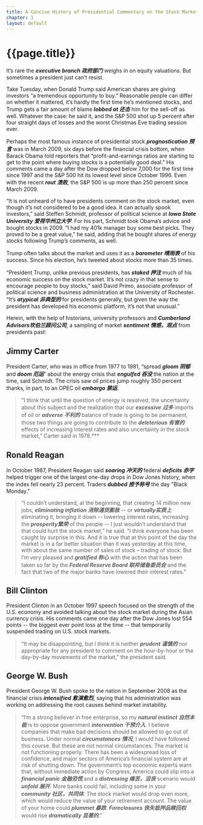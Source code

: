 ```yaml
---
title: A Concise History of Presidential Commentary on the Stock Market
chapter: 1
layout: default
---
```


# {{page.title}}

It’s rare the ***executive branch 政府部门*** weighs in on equity valuations. But sometimes a president just can’t resist.

Take Tuesday, when Donald Trump said American shares are giving investors “a tremendous opportunity to buy.” Reasonable people can differ on whether it mattered, it’s hardly the first time he’s mentioned stocks, and Trump gets a fair amount of blame ***lobbed at 还击*** him for the sell-off as well. Whatever the case: he said it, and the S&P 500 shot up 5 percent after four straight days of losses and the worst Christmas Eve trading session ever.

Perhaps the most famous instance of presidential stock ***prognostication 预言*** was in March 2009, six days before the financial crisis bottom, when Barack Obama told reporters that “profit-and-earnings ratios are starting to get to the point where buying stocks is a potentially good deal.” His comments came a day after the Dow dropped below 7,000 for the first time since 1997 and the S&P 500 hit its lowest level since October 1996. Even with the recent ***rout 溃败***, the S&P 500 is up more than 250 percent since March 2009.

“It is not unheard of to have presidents comment on the stock market, even though it’s not considered to be a good idea. It can actually spook investors,” said Steffen Schmidt, professor of political science at ***Iowa State University 爱荷华州立大学***. For his part, Schmidt took Obama’s advice and bought stocks in 2009. “I had my 401k manager buy some best picks. They proved to be a great value,” he said, adding that he bought shares of energy stocks following Trump’s comments, as well.

Trump often talks about the market and uses it as a ***barometer 晴雨表*** of his success. Since his election, he’s tweeted about stocks more than 35 times.

“President Trump, unlike previous presidents, has ***staked 押注*** much of his economic success on the stock market. It’s not crazy in that sense to encourage people to buy stocks,” said David Primo, associate professor of political science and business administration at the University of Rochester. “It’s ***atypical 非典型的*** for presidents generally, but given the way the president has developed his economic platform, it’s not that unusual.”

Herein, with the help of historians, university professors and ***Cumberland Advisors坎伯兰顾问公司***, a sampling of market ***sentiment 情感，观点*** from presidents past:

## Jimmy Carter

President Carter, who was in office from 1977 to 1981, “spread ***gloom 阴郁*** and ***doom 厄运***” about the energy crisis that ***engulfed 吞没*** the nation at the time, said Schmidt. The crisis saw oil prices jump roughly 350 percent thanks, in part, to an OPEC oil ***embargo 禁运***.

>“I think that until the question of energy is resolved, the uncertainty about this subject and the realization that our ***excessive 过多*** imports of oil or ***adverse 不利的*** balance of trade is going to be permanent, those two things are going to contribute to the ***deleterious 有害的*** effects of increasing interest rates and also uncertainty in the stock market,” Carter said in 1978.***

## Ronald Reagan

In October 1987, President Reagan said ***soaring 冲天的*** federal ***deficits 赤字*** helped trigger one of the largest one-day drops in Dow Jones history, when the index fell nearly 23 percent. Traders ***dubbed 授予称号*** the day "Black Monday."

>“I couldn’t understand, at the beginning, that creating 14 million new jobs, ***eliminating inflation 消除通货膨胀*** -- or ***virtually实质上*** eliminating it, bringing it down -- lowering interest rates, increasing the ***prosperity繁荣*** of the people -- I just wouldn’t understand that that could hurt the stock market,” he said. “I think everyone has been caught by surprise in this. And it is true that at this point of the day the market is in a far better situation than it was yesterday at this time, with about the same number of sales of stock – trading of stock. But I’m very pleased and ***gratified 称心*** with the action that has been taken so far by the ***Federal Reserve Board 联邦储备委员会*** and the fact that two of the major banks have lowered their interest rates.”

## Bill Clinton

President Clinton in an October 1997 speech focused on the strength of the U.S. economy and avoided talking about the stock market during the Asian currency crisis. His comments came one day after the Dow Jones lost 554 points -- the biggest ever point loss at the time -- that temporarily suspended trading on U.S. stock markets.

>“It may be disappointing, but I think it is neither ***prudent 谨慎的*** nor appropriate for any president to comment on the hour-by-hour or the day-by-day movements of the market,” the president said.
    
## George W. Bush

President George W. Bush spoke to the nation in September 2008 as the financial crisis ***intensified 愈演愈烈***, saying that his administration was working on addressing the root causes behind market instability.

>“I’m a strong believer in free enterprise, so my ***natural instinct 自然本能*** is to oppose government ***intervention 干预介入***. I believe companies that make bad decisions should be allowed to go out of business. Under normal ***circumstances 情况***, I would have followed this course. But these are not normal circumstances. The market is not functioning properly. There has been a widespread loss of confidence, and major sectors of America’s financial system are at risk of shutting down. The government’s top economic experts warn that, without immediate action by Congress, America could slip into a ***financial panic 金融恐慌*** and a ***distressing 痛苦，沮丧*** scenario would ***unfold 展开***. More banks could fail, including some in your ***community 社区，共同体***. The stock market would drop even more, which would reduce the value of your retirement account. The value of your home could ***plummet 暴跌***. ***Foreclosures 丧失抵押品赎回权*** would rise ***dramatically 显著的***.”
